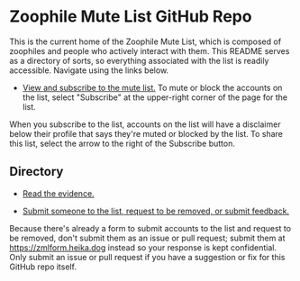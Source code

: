 # Zoophile Mute List GitHub Repo

This is the current home of the Zoophile Mute List, which is composed of zoophiles and people who actively interact with them. This README serves as a directory of sorts, so everything associated with the list is readily accessible. Navigate using the links below.

- [View and subscribe to the mute list.](https://bsky.app/profile/heika.dog/lists/3k3eg23h7ko2i)
To mute or block the accounts on the list, select "Subscribe" at the upper-right corner of the page for the list.

When you subscribe to the list, accounts on the list will have a disclaimer below their profile that says they're muted or blocked by the list. To share this list, select the arrow to the right of the Subscribe button.

## Directory

- [Read the evidence.](zml.md)

- [Submit someone to the list, request to be removed, or submit feedback.](https://zmlform.heika.dog)

Because there's already a form to submit accounts to the list and request to be removed, don't submit them as an issue or pull request; submit them at <https://zmlform.heika.dog> instead so your response is kept confidential. Only submit an issue or pull request if you have a suggestion or fix for this GitHub repo itself.
